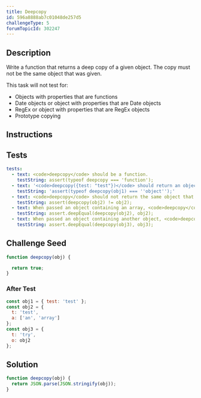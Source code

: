 ```yaml
---
title: Deepcopy
id: 596a8888ab7c01048de257d5
challengeType: 5
forumTopicId: 302247
---
```


## Description

<section id='description'>

Write a function that returns a deep copy of a given object. The copy must not be the same object that was given.

This task will not test for:

<ul>
  <li>Objects with properties that are functions</li>
  <li>Date objects or object with properties that are Date objects</li>
  <li>RegEx or object with properties that are RegEx objects</li>
  <li>Prototype copying</li>
</ul>

</section>

## Instructions

<section id='instructions'>

</section>

## Tests

<section id='tests'>

```yml
tests:
  - text: <code>deepcopy</code> should be a function.
    testString: assert(typeof deepcopy === 'function');
  - text: '<code>deepcopy({test: "test"})</code> should return an object.'
    testString: 'assert(typeof deepcopy(obj1) === ''object'');'
  - text: <code>deepcopy</code> should not return the same object that was provided.
    testString: assert(deepcopy(obj2) != obj2);
  - text: When passed an object containing an array, <code>deepcopy</code> should return a deep copy of the object.
    testString: assert.deepEqual(deepcopy(obj2), obj2);
  - text: When passed an object containing another object, <code>deepcopy</code>  should return a deep copy of the object.
    testString: assert.deepEqual(deepcopy(obj3), obj3);

```

</section>

## Challenge Seed

<section id='challengeSeed'>

<div id='js-seed'>

```js
function deepcopy(obj) {

  return true;
}
```

</div>

### After Test

<div id='js-teardown'>

```js
const obj1 = { test: 'test' };
const obj2 = {
  t: 'test',
  a: ['an', 'array']
};
const obj3 = {
  t: 'try',
  o: obj2
};
```

</div>

</section>

## Solution

<section id='solution'>

```js
function deepcopy(obj) {
  return JSON.parse(JSON.stringify(obj));
}


```

</section>
